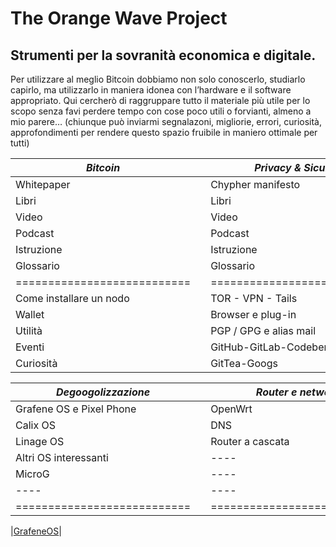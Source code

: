 # The Orange Wave Project 

## Strumenti per la sovranità economica e digitale.
Per utilizzare al meglio Bitcoin dobbiamo non solo conoscerlo, studiarlo capirlo, ma utilizzarlo in maniera idonea con l’hardware e il software appropriato. Qui cercherò di raggruppare tutto il materiale
più utile per lo scopo senza favi perdere tempo con cose poco utili o forvianti, almeno a mio parere… (chiunque può inviarmi segnalazoni, migliorie, errori, curiosità, approfondimenti per rendere questo spazio fruibile in maniero ottimale per tutti)

|         *Bitcoin*         |  |    *Privacy & Sicurity*   |  |    *Linux e dintorni*     |
|---------------------------|--|---------------------------|--|---------------------------|
| Whitepaper                |  | Chypher manifesto         |  | Storia e distro           |
| Libri                     |  | Libri                     |  | Libri                     |
| Video                     |  | Video                     |  | Video                     |
| Podcast                   |  | Podcast                   |  | Podcast                   |
| Istruzione                |  | Istruzione                |  | Istruzione                |
| Glossario                 |  | Glossario                 |  | Glossario                 |
|===========================|  |===========================|  |===========================|
| Come installare un nodo   |  | TOR - VPN - Tails         |  | Come installare una distro|
| Wallet                    |  | Browser e plug-in         |  | Comandi Base              |
| Utilità                   |  | PGP / GPG e alias mail    |  | Migliori apps             |
| Eventi                    |  | GitHub-GitLab-Codeberg    |  | Curiosità                 |
| Curiosità                 |  | GitTea-Googs              |  | Markdown                  |


|    *Degoogolizzazione*    |  |     *Router e network*    |  |*Economia e i suoi principi*|
|---------------------------|--|---------------------------|--|----------------------------|
| Grafene OS e Pixel Phone  |  | OpenWrt                   |  | Storia dei crack           |
| Calix OS                  |  | DNS                       |  | Libri                      |
| Linage OS                 |  | Router a cascata          |  | Video                      |
| Altri OS interessanti     |  | ----                      |  | Podcast                    |
| MicroG                    |  | ----                      |  | Istruzione                 |
| ----                      |  | ----                      |  | Glossario                  |
|===========================|  |===========================|  |============================|

|[GrafeneOS](https://grapheneos.org/)|
